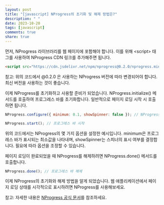 ```yaml
---
layout: post
title: "[javascript] NProgress의 초기화 및 해제 방법은?"
description: " "
date: 2023-10-20
tags: [javascript]
comments: true
share: true
---
```


먼저, NProgress 라이브러리를 웹 페이지에 포함해야 합니다. 이를 위해 \<script> 태그를 사용하여 NProgress CDN 링크를 추가해주면 됩니다.

```html
<script src="https://cdn.jsdelivr.net/npm/nprogress@0.2.0/nprogress.min.js"></script>
```

참고: 위의 코드에서 @0.2.0 은 사용하는 NProgress 버전에 따라 변경되어야 합니다. 최신 버전을 사용하는 것이 좋습니다.

이제 NProgress를 초기화하고 사용할 준비가 되었습니다. NProgress.initialize() 메서드를 호출하여 프로그레스 바를 초기화합니다. 일반적으로 페이지 로딩 시작 시 호출하면 됩니다.

```javascript
NProgress.configure({ minimum: 0.1, showSpinner: false }); // NProgress 옵션 설정

NProgress.start(); // 프로그레스 바 시작
```

위의 코드에서는 NProgress의 몇 가지 옵션을 설정한 예시입니다. minimum은 프로그레스 바가 표시되는 최소값을 나타내며, showSpinner는 스피너의 표시 여부를 결정합니다. 필요에 따라 옵션을 조정할 수 있습니다.

페이지 로딩이 완료되었을 때 NProgress를 해제하려면 NProgress.done() 메서드를 호출합니다.

```javascript
NProgress.done(); // 프로그레스 바 해제
```

이제 NProgress의 초기화와 해제 방법을 알게 되었습니다. 웹 애플리케이션에서 페이지 로딩 상태를 시각적으로 표시하려면 NProgress를 사용해보세요.

참고: 자세한 내용은 [NProgress 공식 문서](https://ricostacruz.com/nprogress/)를 참조하세요.